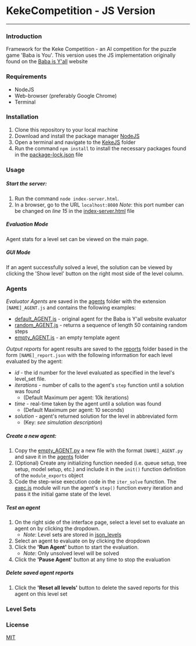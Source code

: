 # KekeCompetition - JS Version

---
### Introduction
Framework for the Keke Competition - an AI competition for the puzzle game 'Baba is You'.
This version uses the JS implementation originally found on the [Baba is Y'all](http://equius.gil.engineering.nyu.edu/) website

### Requirements
* NodeJS
* Web-browser (preferably Google Chrome)
* Terminal

### Installation
1. Clone this repository to your local machine
2. Download and install the package manager [NodeJS](https://nodejs.org/en/download/)
3. Open a terminal and navigate to the [KekeJS](.) folder
4. Run the command `npm install` to install the necessary packages found in the [package-lock.json](package-lock.json) file

### Usage
##### Start the server: 
1. Run the command `node index-server.html`. 
2. In a browser, go to the URL `localhost:8080` 
    *Note*: this port number can be changed on _line 15_ in the [index-server.html](index-server.html) file

##### Evaluation Mode
Agent stats for a level set can be viewed on the main page. 

##### GUI Mode
If an agent successfully solved a level, the solution can be viewed by clicking the 'Show level' button on the right most side of the level column.

### Agents
*Evaluator Agents* are saved in the [agents](agents/) folder with the extension `[NAME]_AGENT.js` and contains the following examples:
- [default_AGENT.js](agents/default_AGENT.js) - original agent for the Baba is Y'all website evaluator
- [random_AGENT.js](agents/random_AGENT.js) - returns a sequence of length 50 containing random steps
- [empty_AGENT.js](agents/empty_AGENT.js) - an empty template agent

*Output reports* for agent results are saved to the [reports](reports/) folder based in the form `[NAME]_report.json` with the following information for each level evaluated by the agent:
- *id* - the id number for the level evaluated as specified in the level's level_set file.
- *iterations* - number of calls to the agent's `step` function until a solution was found 
    - (Default Maximum per agent: 10k iterations)
- *time* - real-time taken by the agent until a solution was found
    - (Default Maximum per agent: 10 seconds)
- *solution* - agent's returned solution for the level in abbreviated form
    - (Key: *see simulation description*)

##### Create a new agent: 
1. Copy the [empty_AGENT.py](agents/empty_AGENT.py) a new file with the format `[NAME]_AGENT.py` and save it in the [agents](agents/) folder 
2. (Optional) Create any initializing function needed (i.e. queue setup, tree setup, model setup, etc.) and include it in the `init()` function definition of the `module_exports` object
3. Code the step-wise execution code in the `iter_solve` function. The [exec.js](js/exec.js) module will run the agent's `step()` function every iteration and pass it the initial game state of the level.

##### Test an agent
1. On the right side of the interface page, select a level set to evaluate an agent on by clicking the dropdown.
    - *Note*: Level sets are stored in [json_levels](json_levels/)
2. Select an agent to evaluate on by clicking the dropdown
3. Click the **'Run Agent'** button to start the evaluation. 
    - *Note*: Only unsolved level will be solved 
4. Click the **'Pause Agent'** button at any time to stop the evaluation

##### Delete saved agent reports
1. Click the **'Reset all levels'** button to delete the saved reports for this agent on this level set 

### Level Sets


### License
[MIT](https://choosealicense.com/licenses/mit/)